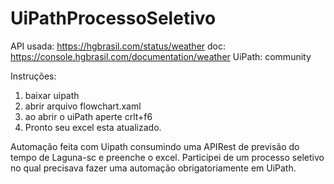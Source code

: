 # UiPathProcessoSeletivo

API usada: https://hgbrasil.com/status/weather
  doc: https://console.hgbrasil.com/documentation/weather
UiPath: community

Instruções: 
1. baixar uipath
2. abrir arquivo flowchart.xaml
3. ao abrir o uiPath aperte crlt+f6
4. Pronto seu excel esta atualizado.



Automação feita com Uipath consumindo uma APIRest de previsão do tempo de Laguna-sc e preenche o excel. 
Participei de um processo seletivo no qual precisava fazer uma automação obrigatoriamente em UiPath.
